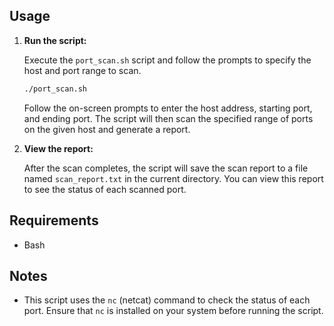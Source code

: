 ## Usage

1. **Run the script:**

    Execute the `port_scan.sh` script and follow the prompts to specify the host and port range to scan.

    ```bash
    ./port_scan.sh
    ```

    Follow the on-screen prompts to enter the host address, starting port, and ending port. The script will then scan the specified range of ports on the given host and generate a report.

2. **View the report:**

    After the scan completes, the script will save the scan report to a file named `scan_report.txt` in the current directory. You can view this report to see the status of each scanned port.

## Requirements

- Bash

## Notes

- This script uses the `nc` (netcat) command to check the status of each port. Ensure that `nc` is installed on your system before running the script.
